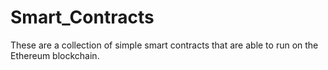 # Smart_Contracts
These are a collection of simple smart contracts that are able to run on the Ethereum blockchain. 
